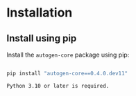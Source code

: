 # Installation

## Install using pip

Install the `autogen-core` package using pip:

```bash

pip install "autogen-core==0.4.0.dev11"
```

```{note}
Python 3.10 or later is required.
```
